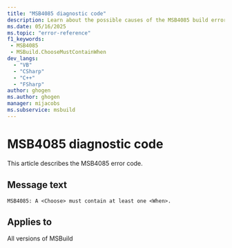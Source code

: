 ```yaml
---
title: "MSB4085 diagnostic code"
description: Learn about the possible causes of the MSB4085 build error, and get troubleshooting tips.
ms.date: 05/16/2025
ms.topic: "error-reference"
f1_keywords:
 - MSB4085
 - MSBuild.ChooseMustContainWhen
dev_langs:
  - "VB"
  - "CSharp"
  - "C++"
  - "FSharp"
author: ghogen
ms.author: ghogen
manager: mijacobs
ms.subservice: msbuild
---
```


# MSB4085 diagnostic code

<!-- :::ErrorDefinitionDescription::: -->
<!-- :::editable-content name="introDescription"::: -->
This article describes the MSB4085 error code.
<!-- :::editable-content-end::: -->

## Message text

<!-- :::editable-content name="messageText"::: -->
`MSB4085: A <Choose> must contain at least one <When>.`
<!-- :::editable-content-end::: -->
<!-- MSB4085: A <Choose> must contain at least one <When>. -->

<!-- :::editable-content name="postOutputDescription"::: -->
<!--
{StrBegin="MSB4085: "}
-->
<!-- :::editable-content-end::: -->
<!-- :::ErrorDefinitionDescription-end::: -->

## Applies to

All versions of MSBuild
